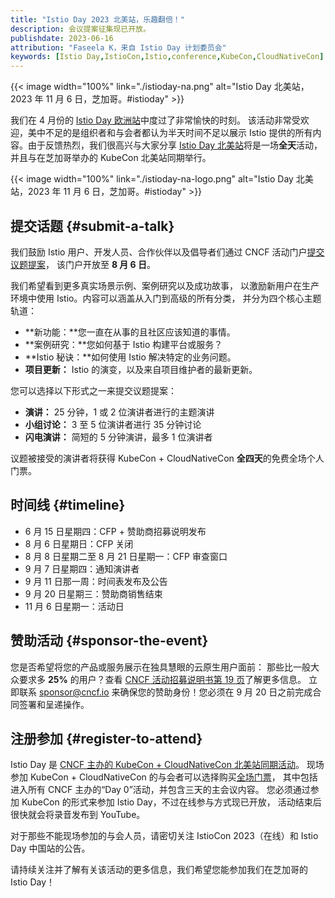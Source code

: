 ```yaml
---
title: "Istio Day 2023 北美站，乐趣翻倍！"
description: 会议提案征集现已开放。
publishdate: 2023-06-16
attribution: "Faseela K，来自 Istio Day 计划委员会"
keywords: [Istio Day,IstioCon,Istio,conference,KubeCon,CloudNativeCon]
---
```


{{< image width="100%"
    link="./istioday-na.png"
    alt="Istio Day 北美站，2023 年 11 月 6 日，芝加哥。#istioday"
    >}}

我们在 4 月份的 [Istio Day 欧洲站](/zh/blog/2023/istio-at-kubecon-eu/)中度过了非常愉快的时刻。
该活动非常受欢迎，美中不足的是组织者和与会者都认为半天时间不足以展示
Istio 提供的所有内容。由于反馈热烈，我们很高兴与大家分享
[Istio Day 北美站](https://events.linuxfoundation.org/kubecon-cloudnativecon-north-america/co-located-events/istio-day/)将是一场**全天**活动，
并且与在芝加哥举办的 KubeCon 北美站同期举行。

{{< image width="100%"
    link="./istioday-na-logo.png"
    alt="Istio Day 北美站，2023 年 11 月 6 日，芝加哥。#istioday"
    >}}

## 提交话题 {#submit-a-talk}

我们鼓励 Istio 用户、开发人员、合作伙伴以及倡导者们通过 CNCF
活动门户[提交议题提案](https://events.linuxfoundation.org/kubecon-cloudnativecon-north-america/co-located-events/cfp-colocated-events/)，
该门户开放至 **8 月 6 日**。

我们希望看到更多真实场景示例、案例研究以及成功故事，
以激励新用户在生产环境中使用 Istio。内容可以涵盖从入门到高级的所有分类，
并分为四个核心主题轨道：

* **新功能：**您一直在从事的且社区应该知道的事情。
* **案例研究：**您如何基于 Istio 构建平台或服务？
* **Istio 秘诀：**如何使用 Istio 解决特定的业务问题。
* **项目更新：** Istio 的演变，以及来自项目维护者的最新更新。

您可以选择以下形式之一来提交议题提案：

* **演讲：** 25 分钟，1 或 2 位演讲者进行的主题演讲
* **小组讨论：** 3 至 5 位演讲者进行 35 分钟讨论
* **闪电演讲：** 简短的 5 分钟演讲，最多 1 位演讲者

议题被接受的演讲者将获得 KubeCon + CloudNativeCon **全四天**的免费全场个人门票。

## 时间线 {#timeline}

* 6 月 15 日星期四：CFP + 赞助商招募说明发布
* 8 月 6 日星期日：CFP 关闭
* 8 月 8 日星期二至 8 月 21 日星期一：CFP 审查窗口
* 9 月 7 日星期四：通知演讲者
* 9 月 11 日那一周：时间表发布及公告
* 9 月 20 日星期三：赞助商销售结束
* 11 月 6 日星期一：活动日

## 赞助活动 {#sponsor-the-event}

您是否希望将您的产品或服务展示在独具慧眼的云原生用户面前：
那些比一般大众要求多 __25%__ 的用户？查看
[CNCF 活动招募说明书第 19 页](https://events.linuxfoundation.org/wp-content/uploads/2023/06/sponsor-cncf-2023-061523.pdf)了解更多信息。
立即联系 sponsor@cncf.io 来确保您的赞助身份！您必须在 9 月 20 日之前完成合同签署和呈递操作。

## 注册参加 {#register-to-attend}

Istio Day 是 [CNCF 主办的 KubeCon + CloudNativeCon 北美站同期活动](https://events.linuxfoundation.org/kubecon-cloudnativecon-north-america/co-located-events/istio-day/#about)。
现场参加 KubeCon + CloudNativeCon 的与会者可以选择购买[全场门票](https://events.linuxfoundation.org/kubecon-cloudnativecon-north-america/register/)，
其中包括进入所有 CNCF 主办的“Day 0”活动，并包含三天的主会议内容。
您必须通过参加 KubeCon 的形式来参加 Istio Day，不过在线参与方式现已开放，
活动结束后很快就会将录音发布到 YouTube。

对于那些不能现场参加的与会人员，请密切关注 IstioCon 2023（在线）和
Istio Day 中国站的公告。

请持续关注并了解有关该活动的更多信息，我们希望您能参加我们在芝加哥的 Istio Day！
